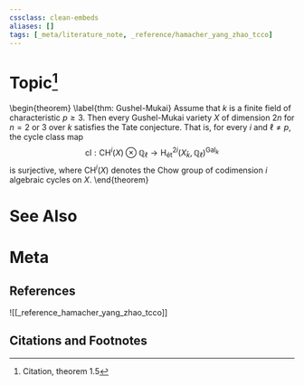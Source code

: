 ```yaml
---
cssclass: clean-embeds
aliases: []
tags: [_meta/literature_note, _reference/hamacher_yang_zhao_tcco]
---
```

# Topic[^1]
\begin{theorem}
\label{thm: Gushel-Mukai}
Assume that $k$ is a finite field of characteristic $p \ge 3$. Then every Gushel-Mukai variety $X$ of dimension $2n$ for $n = 2$ or $3$ over $k$ satisfies the Tate conjecture. That is, for every $i$ and $\ell \neq p$, the cycle class map 
$$ \mathrm{cl}: \mathrm{CH}^i(X) {\otimes} \mathbb{Q}_\ell \to \mathrm{H}^{2i}_\mathrm{{\acute{e}}t}(X_{\bar{k}}, \mathbb{Q}_\ell)^{\mathrm{Gal}_k} $$
is surjective, where $\mathrm{CH}^i(X)$ denotes the Chow group of codimension $i$ algebraic cycles on $X$. 
\end{theorem}

# See Also

# Meta
## References
![[_reference_hamacher_yang_zhao_tcco]]


## Citations and Footnotes
[^1]: Citation, theorem 1.5